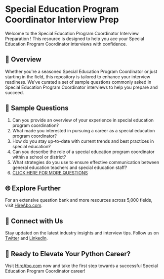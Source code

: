 # Special Education Program Coordinator Interview Prep

Welcome to the Special Education Program Coordinator Interview Preparation ! This resource is designed to help you ace your Special Education Program Coordinator interviews with confidence.

## 🚀 Overview

Whether you're a seasoned Special Education Program Coordinator or just starting in the field, this repository is tailored to enhance your interview readiness. We've curated a set of sample questions commonly asked in Special Education Program Coordinator interviews to help you prepare and succeed.

## 📝 Sample Questions

1. Can you provide an overview of your experience in special education program coordination?
2. What made you interested in pursuing a career as a special education program coordinator?
3. How do you stay up-to-date with current trends and best practices in special education?
4. Can you describe the role of a special education program coordinator within a school or district?
5. What strategies do you use to ensure effective communication between general education teachers and special education staff?
6. [CLICK HERE FOR MORE QUESTIONS](https://hireabo.com/job/4_3_39/Special%20Education%20Program%20Coordinator)

## 🌐 Explore Further

For an extensive question bank and more resources across 5,000 fields, visit [HireAbo.com](https://www.hireabo.com).

## 📱 Connect with Us

Stay updated on the latest industry insights and interview tips. Follow us on [Twitter](https://twitter.com/hireabo) and [LinkedIn](https://www.linkedin.com/in/hire-abo-3609972a8/).

## 🚀 Ready to Elevate Your Python Career?

Visit [HireAbo.com](https://www.hireabo.com) now and take the first step towards a successful Special Education Program Coordinator career!